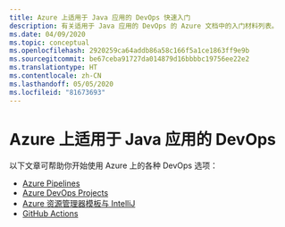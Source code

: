 ```yaml
---
title: Azure 上适用于 Java 应用的 DevOps 快速入门
description: 有关适用于 Java 应用的 DevOps 的 Azure 文档中的入门材料列表。
ms.date: 04/09/2020
ms.topic: conceptual
ms.openlocfilehash: 2920259ca64addb86a58c166f5a1ce1863ff9e9b
ms.sourcegitcommit: be67ceba91727da014879d16bbbbc19756ee22e2
ms.translationtype: HT
ms.contentlocale: zh-CN
ms.lasthandoff: 05/05/2020
ms.locfileid: "81673693"
---
```

# <a name="devops-for-java-apps-on-azure"></a>Azure 上适用于 Java 应用的 DevOps

以下文章可帮助你开始使用 Azure 上的各种 DevOps 选项：

- [Azure Pipelines](/azure/devops/pipelines/targets/webapp-linux?view=azure-devops&tabs=java%2Cyaml)
- [Azure DevOps Projects](/azure/devops-project/azure-devops-project-java)
- [Azure 资源管理器模板与 IntelliJ](/azure/azure-resource-manager/templates/create-templates-use-intellij)
- [GitHub Actions](https://github.com/actions/setup-java)
